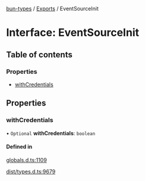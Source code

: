 [bun-types](https://github.com/oven-sh/bun-types/blob/master/api-docs/README.md) / [Exports](https://github.com/oven-sh/bun-types/blob/master/api-docs/modules.md) / EventSourceInit

# Interface: EventSourceInit

## Table of contents

### Properties

- [withCredentials](https://github.com/oven-sh/bun-types/blob/master/api-docs/interfaces/EventSourceInit.md#withcredentials)

## Properties

### withCredentials

• `Optional` **withCredentials**: `boolean`

#### Defined in

[globals.d.ts:1109](https://github.com/valgaze/bun-types/blob/6f8dbf8/globals.d.ts#L1109)

[dist/types.d.ts:9679](https://github.com/valgaze/bun-types/blob/6f8dbf8/dist/types.d.ts#L9679)
